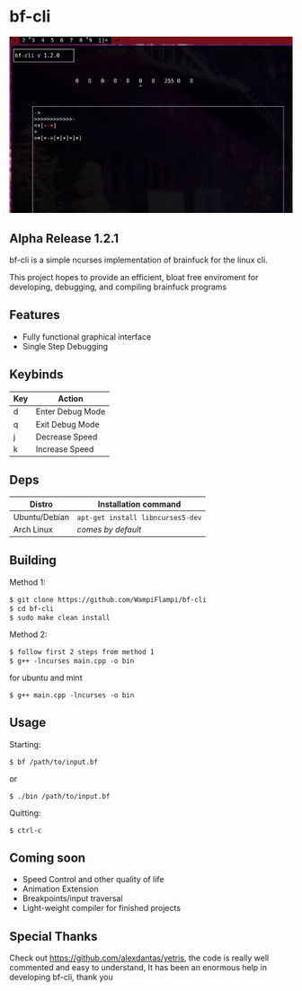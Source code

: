 # bf-cli

![src](https://github.com/WampiFlampi/source/blob/main/bf-alpha1.2.0%20(1).png)

## Alpha Release 1.2.1
bf-cli is a simple ncurses implementation of brainfuck for the linux cli.

This project hopes to provide an efficient, bloat free enviroment for developing, debugging, and compiling brainfuck programs

## Features
- Fully functional graphical interface
- Single Step Debugging
## Keybinds
  
| Key         | Action           |
| ----------- | -----------------|
| d           | Enter Debug Mode |
| q           | Exit Debug Mode  |
| j           | Decrease Speed   |
| k           | Increase Speed   |

## Deps

| Distro         | Installation command              |
| -------------- | --------------------------------- |
| Ubuntu/Debian  | `apt-get install libncurses5-dev` |
| Arch Linux     | _comes by default_                |


## Building
Method 1:
```
$ git clone https://github.com/WampiFlampi/bf-cli
$ cd bf-cli
$ sudo make clean install
```
Method 2:
``` 
$ follow first 2 steps from method 1
$ g++ -lncurses main.cpp -o bin
```
for ubuntu and mint
```
$ g++ main.cpp -lncurses -o bin
```
## Usage
  Starting:
   ```
   $ bf /path/to/input.bf
   ```
   or
   ```
   $ ./bin /path/to/input.bf
   ``` 
  Quitting:
   ```
   $ ctrl-c
   ``` 
## Coming soon
  - Speed Control and other quality of life
  - Animation Extension
  - Breakpoints/input traversal
  - Light-weight compiler for finished projects
## Special Thanks
  Check out https://github.com/alexdantas/yetris, the code is really well commented and easy to understand, It has been an enormous help in developing bf-cli, thank you
